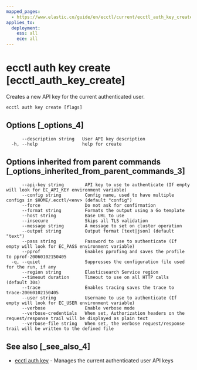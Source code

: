 ```yaml
---
mapped_pages:
  - https://www.elastic.co/guide/en/ecctl/current/ecctl_auth_key_create.html
applies_to:
  deployment:
    ess: all
    ece: all
---
```


# ecctl auth key create [ecctl_auth_key_create]

Creates a new API key for the current authenticated user.

```
ecctl auth key create [flags]
```


## Options [_options_4]

```
      --description string   User API key description
  -h, --help                 help for create
```

## Options inherited from parent commands [_options_inherited_from_parent_commands_3]

```
      --api-key string        API key to use to authenticate (If empty will look for EC_API_KEY environment variable)
      --config string         Config name, used to have multiple configs in $HOME/.ecctl/<env> (default "config")
      --force                 Do not ask for confirmation
      --format string         Formats the output using a Go template
      --host string           Base URL to use
      --insecure              Skips all TLS validation
      --message string        A message to set on cluster operation
      --output string         Output format [text|json] (default "text")
      --pass string           Password to use to authenticate (If empty will look for EC_PASS environment variable)
      --pprof                 Enables pprofing and saves the profile to pprof-20060102150405
  -q, --quiet                 Suppresses the configuration file used for the run, if any
      --region string         Elasticsearch Service region
      --timeout duration      Timeout to use on all HTTP calls (default 30s)
      --trace                 Enables tracing saves the trace to trace-20060102150405
      --user string           Username to use to authenticate (If empty will look for EC_USER environment variable)
      --verbose               Enable verbose mode
      --verbose-credentials   When set, Authorization headers on the request/response trail will be displayed as plain text
      --verbose-file string   When set, the verbose request/response trail will be written to the defined file
```

## See also [_see_also_4]

* [ecctl auth key](/reference/ecctl_auth_key.md) - Manages the current authenticated user API keys
